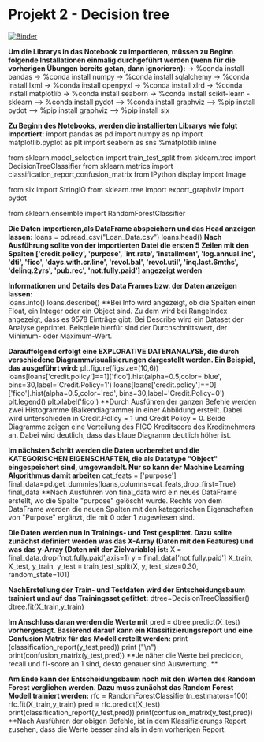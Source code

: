 # Projekt 2 - Decision tree
[![Binder](https://mybinder.org/badge_logo.svg)](https://mybinder.org/v2/gh/yenvyhh/Decision-Tree/HEAD)

**Um die Librarys in das Notebook zu importieren, müssen zu Beginn folgende Installationen einmalig durchgeführt werden (wenn für die vorherigen Übungen bereits getan, dann ignorieren):**
-> %conda install pandas 
-> %conda install numpy
-> %conda install sqlalchemy 
-> %conda install lxml
-> %conda install openpyxl 
-> %conda install xlrd 
-> %conda install matplotlib 
-> %conda install seaborn 
-> %conda install scikit-learn - sklearn
--> %conda install pydot
--> %conda install graphviz
--> %pip install pydot
--> %pip install graphviz
--> %pip install six

**Zu Beginn des Notebooks, werden die installierten Librarys wie folgt importiert:**
import pandas as pd
import numpy as np
import matplotlib.pyplot as plt
import seaborn as sns
%matplotlib inline

from sklearn.model_selection import train_test_split
from sklearn.tree import DecisionTreeClassifier
from sklearn.metrics import classification_report,confusion_matrix
from IPython.display import Image

from six import StringIO
from sklearn.tree import export_graphviz
import pydot

from sklearn.ensemble import RandomForestClassifier


**Die Daten importieren,als DataFrame abspeichern und das Head anzeigen lassen:**
loans = pd.read_csv("Loan_Data.csv")
loans.head()
**Nach Ausführung sollte von der importierten Datei die ersten 5 Zeilen mit den Spalten ['credit.policy', 'purpose', 'int.rate', 'installment', 'log.annual.inc',
       'dti', 'fico', 'days.with.cr.line', 'revol.bal', 'revol.util',
       'inq.last.6mths', 'delinq.2yrs', 'pub.rec', 'not.fully.paid'] angezeigt werden** 
       
**Informationen und Details des Data Frames bzw. der Daten anzeigen lassen:**     
loans.info()
loans.describe()
**Bei Info wird angezeigt, ob die Spalten einen Float, ein Integer oder ein Object sind. Zu dem wird bei RangeIndex angezeigt, dass es 9578 Einträge gibt. Bei Describe wird ein Dataset der Analyse geprintet. Beispiele hierfür sind der Durchschnittswert, der Minimum- oder Maximum-Wert.

**Darauffolgend erfolgt eine EXPLORATIVE DATENANALYSE, die durch verschiedene Diagrammvisualisierungen dargestellt werden. Ein Beispiel, das ausgeführt wird:**
plt.figure(figsize=(10,6))
loans[loans['credit.policy']==1]['fico'].hist(alpha=0.5,color='blue',
                                              bins=30,label='Credit.Policy=1')
loans[loans['credit.policy']==0]['fico'].hist(alpha=0.5,color='red',
                                              bins=30,label='Credit.Policy=0')
plt.legend()
plt.xlabel('fico')
**Durch Ausführen der ganzen Befehle werden zwei Histogramme (Balkendiagramme) in einer Abbildung erstellt. Dabei wird unterschieden in Credit.Policy = 1 und Credit Policy = 0. Beide Diagramme zeigen eine Verteilung des FICO Kreditscore des Kreditnehmers an. Dabei wird deutlich, dass das blaue Diagramm deutlich höher ist.


**Im nächsten Schritt werden die Daten vorbereitet und die KATEGORISCHEN EIGENSCHAFTEN, die als Datatype "Object" eingespeichert sind, umgewandelt. Nur so kann der Machine Learning Algorithmus damit arbeiten**
cat_feats = ['purpose']
final_data=pd.get_dummies(loans,columns=cat_feats,drop_first=True)
final_data
**Nach Ausführen von final_data wird ein neues DataFrame erstellt, wo die Spalte "purpose" gelöscht wurde. Rechts von dem DataFrame werden die neuen Spalten mit den kategorischen Eigenschaften von "Purpose" ergänzt, die mit 0 oder 1 zugewiesen sind.

**Die Daten werden nun in Trainings- und Test gesplittet. Dazu sollte zunächst definiert werden was das X-Array (Daten mit den Features) und was das y-Array (Daten mit der Zielvariable) ist:** 
X = final_data.drop('not.fully.paid',axis=1)
y = final_data['not.fully.paid']
X_train, X_test, y_train, y_test = train_test_split(X, y, test_size=0.30, random_state=101)

**NachErstellung der Train- und Testdaten wird der Entscheidungsbaum trainiert und auf das Trainingsset gefittet:**
dtree=DecisionTreeClassifier()
dtree.fit(X_train,y_train)

**Im Anschluss daran werden die Werte mit**
pred = dtree.predict(X_test)
**vorhergesagt. Basierend darauf kann ein Klassifizierungsreport und eine Confusion Matrix für das Modell erstellt werden:**
print (classification_report(y_test,pred))
print ("\n")
print(confusion_matrix(y_test,pred))
**Je näher die Werte bei precicion, recall und f1-score an 1 sind, desto genauer sind Auswertung. **

**Am Ende kann der Entscheidungsbaum noch mit den Werten des Random Forest verglichen werden. Dazu muss zunächst das Random Forest Modell trainiert werden:** 
rfc = RandomForestClassifier(n_estimators=100)
rfc.fit(X_train,y_train)
pred = rfc.predict(X_test)
print(classification_report(y_test,pred))
print(confusion_matrix(y_test,pred))
**Nach Ausführen der obigen Befehle, ist in dem Klassifizierungs Report zusehen, dass die Werte besser sind als in dem vorherigen Report.
